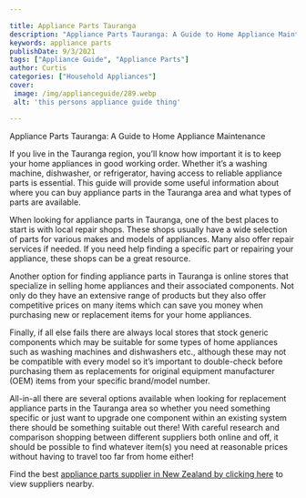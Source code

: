 ```yaml
---

title: Appliance Parts Tauranga
description: "Appliance Parts Tauranga: A Guide to Home Appliance Maintenance...get more detail"
keywords: appliance parts
publishDate: 9/3/2021
tags: ["Appliance Guide", "Appliance Parts"]
author: Curtis
categories: ["Household Appliances"]
cover: 
 image: /img/applianceguide/289.webp
 alt: 'this persons appliance guide thing'

---
```


Appliance Parts Tauranga: A Guide to Home Appliance Maintenance

If you live in the Tauranga region, you’ll know how important it is to keep your home appliances in good working order. Whether it’s a washing machine, dishwasher, or refrigerator, having access to reliable appliance parts is essential. This guide will provide some useful information about where you can buy appliance parts in the Tauranga area and what types of parts are available. 

When looking for appliance parts in Tauranga, one of the best places to start is with local repair shops. These shops usually have a wide selection of parts for various makes and models of appliances. Many also offer repair services if needed. If you need help finding a specific part or repairing your appliance, these shops can be a great resource. 

Another option for finding appliance parts in Tauranga is online stores that specialize in selling home appliances and their associated components. Not only do they have an extensive range of products but they also offer competitive prices on many items which can save you money when purchasing new or replacement items for your home appliances. 

Finally, if all else fails there are always local stores that stock generic components which may be suitable for some types of home appliances such as washing machines and dishwashers etc., although these may not be compatible with every model so it’s important to double-check before purchasing them as replacements for original equipment manufacturer (OEM) items from your specific brand/model number. 

 All-in-all there are several options available when looking for replacement appliance parts in the Tauranga area so whether you need something specific or just want to upgrade one component within an existing system there should be something suitable out there! With careful research and comparison shopping between different suppliers both online and off, it should be possible to find whatever item(s) you need at reasonable prices without having to travel too far from home either!

 Find the best <a href="/pages/appliance-parts-suppliers/new-zealand/">appliance parts supplier in New Zealand by clicking here</a> to view suppliers nearby.
